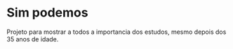 # Sim podemos
 Projeto para mostrar a todos a importancia dos estudos, mesmo depois dos 35 anos de idade. 
